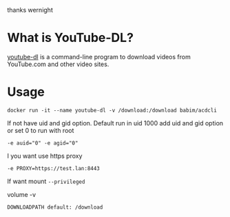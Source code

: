 thanks wernight

What is YouTube-DL?
==================

[youtube-dl](https://github.com/rg3/youtube-dl) is a command-line program to download videos from YouTube.com and other video sites.

# Usage
```
docker run -it --name youtube-dl -v /download:/download babim/acdcli
```
If not have uid and gid option. Default run in uid 1000 add uid and gid option
or set 0 to run with root
```
-e auid="0" -e agid="0"
```
I you want use https proxy
```
-e PROXY=https://test.lan:8443
```
If want mount
`--privileged`

volume -v
```
DOWNLOADPATH default: /download
```
